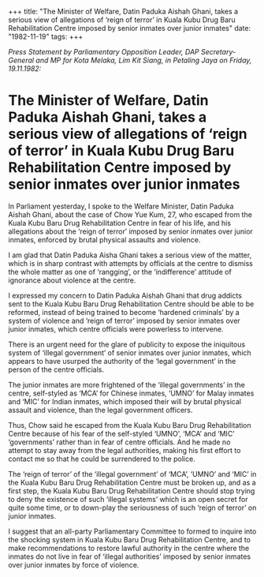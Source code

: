+++ 
title: "The Minister of Welfare, Datin Paduka Aishah Ghani, takes a serious view of allegations of ‘reign of terror’ in Kuala Kubu Drug Baru Rehabilitation Centre imposed by senior inmates over junior inmates"
date: "1982-11-19"
tags:
+++

_Press Statement by Parliamentary Opposition Leader, DAP Secretary-General and MP for Kota Melaka, Lim Kit Siang, in Petaling Jaya on Friday, 19.11.1982:_

# The Minister of Welfare, Datin Paduka Aishah Ghani, takes a serious view of allegations of ‘reign of terror’ in Kuala Kubu Drug Baru Rehabilitation Centre imposed by senior inmates over junior inmates

In Parliament yesterday, I spoke to the Welfare Minister, Datin Paduka Aishah Ghani, about the case of Chow Yue Kum, 27, who escaped from the Kuala Kubu Baru Drug Rehabilitation Centre in fear of his life, and his allegations about the ‘reign of terror’ imposed by senior inmates over junior inmates, enforced by brutal physical assaults and violence. </u>

I am glad that Datin Paduka Aisha Ghani takes a serious view of the matter, which is in sharp contrast with attempts by officials at the centre to dismiss the whole matter as one of ‘rangging’, or the ‘indifference’ attitude of ignorance about violence at the centre. 

I expressed my concern to Datin Paduka Aishah Ghani that drug addicts sent to the Kuala Kubu Baru Drug Rehabilitation Centre should be able to be reformed, instead of being trained to become ‘hardened criminals’ by a system of violence and ‘reign of terror’ imposed by senior inmates over junior inmates, which centre officials were powerless to intervene. 

There is an urgent need for the glare of publicity to expose the iniquitous system of ‘illegal government’ of senior inmates over junior inmates, which appears to have usurped the authority of the ‘legal government’ in the person of the centre officials. 

The junior inmates are more frightened of the ‘illegal governments’ in the centre, self-styled as ‘MCA’ for Chinese inmates, ‘UMNO’ for Malay inmates and ‘MIC’ for Indian inmates, which imposed their will by brutal physical assault and violence, than the legal government officers. 

Thus, Chow said he escaped from the Kuala Kubu Baru Drug Rehabilitation Centre because of his fear of the self-styled ‘UMNO’, ‘MCA’ and ‘MIC’ ‘governments’ rather than in fear of centre officials. And he made no attempt to stay away from the legal authorities, making his first effort to contact me so that he could be surrendered to the police. 

The ‘reign of terror’ of the ‘illegal government’ of ‘MCA’, ‘UMNO’ and ‘MIC’ in the Kuala Kubu Baru Drug Rehabilitation Centre must be broken up, and as a first step, the Kuala Kubu Baru Drug Rehabilitation Centre should stop trying to deny the existence of such ‘illegal systems’ which is an open secret for quite some time, or to down-play the seriousness of such ‘reign of terror’ on junior inmates. 

I suggest that an all-party Parliamentary Committee to formed to inquire into the shocking system in Kuala Kubu Baru Drug Rehabilitation Centre, and to make recommendations to restore lawful authority in the centre where the inmates do not live in fear of ‘illegal authorities’ imposed by senior inmates over junior inmates by force of violence. 
 
